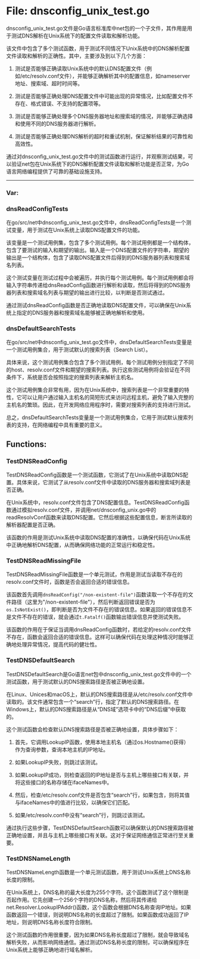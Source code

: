 # File: dnsconfig_unix_test.go

dnsconfig_unix_test.go文件是Go语言标准库中net包的一个子文件，其作用是用于测试DNS解析在Unix系统下的配置文件读取和解析功能。

该文件中包含了多个测试函数，用于测试不同情况下Unix系统中的DNS解析配置文件读取和解析的正确性。其中，主要涉及到以下几个方面：

1. 测试是否能够正确读取Unix系统中的默认DNS配置文件（例如/etc/resolv.conf文件），并能够正确解析其中的配置信息，如nameserver地址、搜索域、超时时间等。

2. 测试是否能够正确处理DNS配置文件中可能出现的异常情况，比如配置文件不存在、格式错误、不支持的配置项等。

3. 测试是否能够正确处理多个DNS服务器地址和搜索域的情况，并能够正确选择和使用不同的DNS服务器进行解析。

4. 测试是否能够正确处理DNS解析的超时和重试机制，保证解析结果的可靠性和高效性。

通过对dnsconfig_unix_test.go文件中的测试函数进行运行，并观察测试结果，可以验证net包在Unix系统下的DNS解析配置文件读取和解析功能是否正常，为Go语言网络编程提供了可靠的基础设施支持。




---

### Var:

### dnsReadConfigTests

在go/src/net中dnsconfig_unix_test.go文件中，dnsReadConfigTests是一个测试变量，用于测试在Unix系统上读取DNS配置文件的功能。

该变量是一个测试用例集，包含了多个测试用例。每个测试用例都是一个结构体，包含了要测试的输入和期望的输出。输入是一个DNS配置文件的字符串，期望的输出是一个结构体，包含了读取DNS配置文件后得到的DNS服务器列表和搜索域名列表。

这个测试变量在测试过程中会被遍历，并执行每个测试用例。每个测试用例都会将输入字符串传递给dnsReadConfig函数进行解析和读取，然后将得到的DNS服务器列表和搜索域名列表与期望的输出进行比较，以判断是否测试通过。

通过测试dnsReadConfig函数是否正确地读取DNS配置文件，可以确保在Unix系统上指定的DNS服务器和搜索域名能够被正确地解析和使用。



### dnsDefaultSearchTests

在go/src/net中dnsconfig_unix_test.go文件中，dnsDefaultSearchTests变量是一个测试用例集合，用于测试默认的搜索列表（Search List）。

具体来说，这个测试用例集合包含了多个测试用例，每个测试用例分别指定了不同的host、resolv.conf文件和期望的搜索列表。执行这些测试用例将会验证在不同条件下，系统是否会按照指定的搜索列表来解析主机名。

这个测试用例集合非常有用，因为在Unix系统中，搜索列表是一个非常重要的特性，它可以让用户通过输入主机名的简短形式来访问远程主机，避免了输入完整的主机名的繁琐。因此，在开发网络应用程序时，需要对搜索列表的支持进行测试。

总之，dnsDefaultSearchTests变量是一个测试用例集合，它用于测试默认搜索列表的支持，在网络编程中具有重要的意义。



## Functions:

### TestDNSReadConfig

TestDNSReadConfig函数是一个测试函数，它测试了在Unix系统中读取DNS配置。具体来说，它测试了从resolv.conf文件中读取的DNS服务器和搜索域列表是否正确。

在Unix系统中，resolv.conf文件包含了DNS配置信息。TestDNSReadConfig函数通过模拟resolv.conf文件，并调用net/dnsconfig_unix.go中的readResolvConf函数来读取DNS配置。它然后根据这些配置信息，断言所读取的解析器配置是否正确。

该函数的作用是测试Unix系统中读取DNS配置的准确性，以确保代码在Unix系统中正确地解析DNS配置，从而确保网络功能的正常运行和稳定性。



### TestDNSReadMissingFile

TestDNSReadMissingFile函数是一个单元测试，作用是测试当读取不存在的resolv.conf文件时，函数是否会返回合适的错误信息。

该函数首先调用`dnsReadConfig("/non-existent-file")`函数读取一个不存在的文件路径（这里为"/non-existent-file"），然后判断返回错误是否为`os.IsNotExist()`，即判断是否为文件不存在的错误信息。如果返回的错误信息不是文件不存在的错误，就会通过`t.Fatalf()`函数输出错误信息并使测试失败。

该函数的作用在于保证当调用dnsReadConfig函数时，若给定的resolv.conf文件不存在，函数会返回合适的错误信息。这样可以确保代码在处理这种情况时能够正确地处理异常情况，提高代码的健壮性。



### TestDNSDefaultSearch

TestDNSDefaultSearch是Go语言net包中dnsconfig_unix_test.go文件中的一个测试函数，用于测试默认的DNS搜索路径是否被正确地设置。

在Linux、Unices和macOS上，默认的DNS搜索路径是从/etc/resolv.conf文件中读取的。该文件通常包含一个“search”行，指定了默认的DNS搜索路径。在Windows上，默认的DNS搜索路径是从“DNS域”选项卡中的“DNS后缀”中获取的。

这个测试函数会检查默认DNS搜索路径是否被正确地设置，具体步骤如下：

1. 首先，它调用LookupIP函数，使用本地主机名（通过os.Hostname()获得）作为查询参数，查询本地主机的IP地址。

2. 如果LookupIP失败，则跳过该测试。

3. 如果LookupIP成功，则检查返回的IP地址是否与主机上哪些接口有关联，并将这些接口的名称存储在ifaceNames中。

4. 然后，检查/etc/resolv.conf文件是否包含“search”行，如果包含，则将其值与ifaceNames中的值进行比较，以确保它们匹配。

5. 如果/etc/resolv.conf中没有“search”行，则跳过该测试。

通过执行这些步骤，TestDNSDefaultSearch函数可以确保默认的DNS搜索路径被正确地设置，并且与主机上哪些接口有关联。这对于保证网络通信正常进行至关重要。



### TestDNSNameLength

TestDNSNameLength函数是一个单元测试函数，用于测试Unix系统上DNS名称长度的限制。

在Unix系统上，DNS名称的最大长度为255个字符。这个函数测试了这个限制是否起作用。它先创建一个256个字符的DNS名称，然后将其传递给net.Resolver.LookupIPAddr()函数，这个函数会根据DNS名称查询IP地址。如果函数返回一个错误，则说明DNS名称的长度超过了限制。如果函数成功返回了IP地址，则说明DNS名称长度符合限制。

这个测试函数的作用很重要，因为如果DNS名称长度超过了限制，就会导致域名解析失败，从而影响网络通信。通过测试DNS名称长度的限制，可以确保程序在Unix系统上能够正确地进行域名解析。



